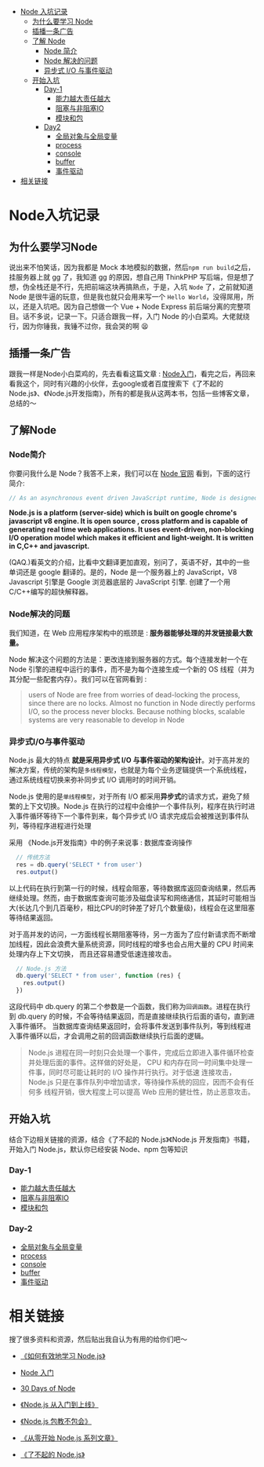- [Node 入坑记录](#Node入坑记录)
  - [为什么要学习 Node](#为什么要学习Node)
  - [插播一条广告](#插播一条广告)
  - [了解 Node](#了解Node)
    - [Node 简介](#Node简介)
    - [Node 解决的问题](#Node解决的问题)
    - [异步式 I/O 与事件驱动](#异步式io与事件驱动)
  - [开始入坑](#开始入坑)
    - [Day-1](./Day1/README.md)
      - [能力越大责任越大](./Day1/README.md/#能力越大责任越大)
      - [阻塞与非阻塞IO](./Day1/README.md/#阻塞与非阻塞io)
      - [模块和包](./Day1/README.md/#模块和包)
    - [Day2](#./Day2/README.md)
      - [全局对象与全局变量](./Day2/README.md/#全局对象与全局变量)
      - [process](./Day2/README.md/#process)
      - [console](./Day2/README.md/#console)
      - [buffer](./Day2/README.md/#buffer)
      - [事件驱动](./Day2/README.md/#事件驱动)
- [相关链接](#相关链接)

# Node入坑记录

## 为什么要学习Node

说出来不怕笑话，因为我都是 Mock 本地模拟的数据，然后`npm run build`之后，挂服务器上就 gg 了，我知道 gg 的原因，想自己用 ThinkPHP 写后端，但是想了想，伪全栈还是不行，先把前端这块再搞熟点，于是，入坑 `Node` 了，之前就知道 Node 是很牛逼的玩意，但是我也就只会用来写一个 `Hello World`，没得屌用，所以，还是入坑吧。因为自己想做一个 Vue + Node Express 前后端分离的完整项目。话不多说，记录一下。只适合跟我一样，入门 Node 的小白菜鸡。大佬就绕行，因为你锤我，我锤不过你，我会哭的啊 😫

## 插播一条广告
跟我一样是Node小白菜鸡的，先去看看这篇文章 : [Node入门](https://www.nodebeginner.org/index-zh-cn.html)，看完之后，再回来看我这个，同时有兴趣的小伙伴，去google或者百度搜索下《了不起的Node.js》、《Node.js开发指南》，所有的都是我从这两本书，包括一些博客文章，总结的～

## 了解Node

### Node简介

你要问我什么是 Node？我答不上来，我们可以在 [Node 官网](https://nodejs.org/en/about/) 看到，下面的这行简介:

```javascript
// As an asynchronous event driven JavaScript runtime, Node is designed to build scalable network applications
```

<strong> Node.js is a platform (server-side) which is built on google chrome's javascript v8 engine. It is open source , cross platform and is capable of generating real time web applications. It uses event-driven, non-blocking I/O operation model which makes it efficient and light-weight. It is written in C,C++ and javascript.</strong>

(QAQ.)看英文的介绍，比看中文翻译更加直观，别问了，英语不好，其中的一些单词还是 google 翻译的。是的，Node 是一个服务器上的 JavaScript，V8 Javascript 引擎是 Google 浏览器底层的 JavaScript 引擎. 创建了一个用 C/C++编写的超快解释器。

### Node解决的问题

我们知道，在 Web 应用程序架构中的瓶颈是 : **服务器能够处理的并发链接最大数量。**

Node 解决这个问题的方法是：更改连接到服务器的方式。每个连接发射一个在 Node 引擎的进程中运行的事件，而不是为每个连接生成一个新的 OS 线程（并为其分配一些配套内存）。我们可以在官网看到 :

> users of Node are free from worries of dead-locking the process, since there are no locks. Almost no function in Node directly performs I/O, so the process never blocks. Because nothing blocks, scalable systems are very reasonable to develop in Node

### 异步式I/O与事件驱动

Node.js 最大的特点 <strong>就是采用异步式 I/O 与事件驱动的架构设计</strong>。对于高并发的解决方案，传统的架构是`多线程模型`，也就是为每个业务逻辑提供一个系统线程，通过系统线程切换来弥补同步式 I/O 调用时的时间开销。

Node.js 使用的是`单线程模型`，对于所有 I/O 都采用<strong>异步式</strong>的请求方式，避免了频繁的上下文切换。Node.js 在执行的过程中会维护一个事件队列，程序在执行时进入事件循环等待下一个事件到来，每个异步式 I/O 请求完成后会被推送到事件队列，等待程序进程进行处理

采用 《Node.js开发指南》中的例子来说事 : 数据库查询操作
```javascript
  // 传统方法
  res = db.query('SELECT * from user')
  res.output()
```
以上代码在执行到第一行的时候，线程会阻塞，等待数据库返回查询结果，然后再继续处理。然而，由于数据库查询可能涉及磁盘读写和网络通信，其延时可能相当大(长达几个到几百毫秒，相比CPU的时钟差了好几个数量级)，线程会在这里阻塞等待结果返回。

对于高并发的访问，一方面线程长期阻塞等待，另一方面为了应付新请求而不断增加线程，因此会浪费大量系统资源，同时线程的增多也会占用大量的 CPU 时间来处理内存上下文切换， 而且还容易遭受低速连接攻击。

```javascript
  // Node.js 方法
  db.query('SELECT * from user', function (res) {
    res.output()
  })
```
这段代码中 db.query 的第二个参数是一个函数，我们称为`回调函数`。进程在执行到 db.query 的时候，不会等待结果返回，而是直接继续执行后面的语句，直到进入事件循环。 当数据库查询结果返回时，会将事件发送到事件队列，等到线程进入事件循环以后，才会调用之前的回调函数继续执行后面的逻辑。

> Node.js 进程在同一时刻只会处理一个事件，完成后立即进入事件循环检查并处理后面的事件。这样做的好处是， CPU 和内存在同一时间集中处理一件事，同时尽可能让耗时的 I/O 操作并行执行。对于低速 连接攻击，Node.js 只是在事件队列中增加请求，等待操作系统的回应，因而不会有任何多 线程开销，很大程度上可以提高 Web 应用的健壮性，防止恶意攻击。

## 开始入坑

结合下边相关链接的资源，结合《了不起的 Node.js》《Node.js 开发指南》书籍，开始入门 Node.js，默认你已经安装 Node、npm 包等知识

### Day-1

- [能力越大责任越大](./Day1/README.md/#能力越大责任越大)
- [阻塞与非阻塞IO](./Day1/README.md/#阻塞与非阻塞io)
- [模块和包](./Day1/README.md/#模块和包)

### Day-2
- [全局对象与全局变量](./Day2/README.md/#全局对象与全局变量)
- [process](./Day2/README.md/#process)
- [console](./Day2/README.md/#console)
- [buffer](./Day2/README.md/#buffer)
- [事件驱动](./Day2/README.md/#事件驱动)

# 相关链接

搜了很多资料和资源，然后贴出我自认为有用的给你们吧～

- [《如何有效地学习 Node.js》](https://www.zhihu.com/question/19793473)

- [ Node 入门 ](https://www.nodebeginner.org/index-zh-cn.html#a-full-blown-web-application-with-nodejs)

- [ 30 Days of Node ](https://www.nodejsera.com/nodejs-tutorial-day1-thebeginning.html)

- [《Node.js 从入门到上线》](https://cnodejs.org/topic/5b1939ad29e6e510415b2916)

- [ 《Node.js 包教不包会》](https://github.com/alsotang/node-lessons)

- [ 《从零开始 Node.js 系列文章》](http://blog.fens.me/series-nodejs/)

- [ 《了不起的 Node.js》](./README.md)
